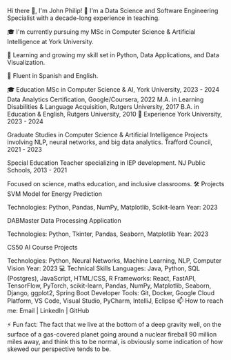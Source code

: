 
Hi there 👋, I'm John Philip!
🔭 I'm a Data Science and Software Engineering Specialist with a decade-long experience in teaching.

🎓 I'm currently pursuing my MSc in Computer Science & Artificial Intelligence at York University.

🌱 Learning and growing my skill set in Python, Data Applications, and Data Visualization.

💬 Fluent in Spanish and English.

🎓 Education
MSc in Computer Science & AI, York University, 2023 - 2024
Data Analytics Certification, Google/Coursera, 2022
M.A. in Learning Disabilities & Language Acquisition, Rutgers University, 2017
B.A. in Education & English, Rutgers University, 2010
🏢 Experience
York University, 2023 - 2024

Graduate Studies in Computer Science & Artificial Intelligence
Projects involving NLP, neural networks, and big data analytics.
Trafford Council, 2021 - 2023

Special Education Teacher specializing in IEP development.
NJ Public Schools, 2013 - 2021

Focused on science, maths education, and inclusive classrooms.
🛠 Projects
SVM Model for Energy Prediction

Technologies: Python, Pandas, NumPy, Matplotlib, Scikit-learn
Year: 2023

DABMaster Data Processing Application

Technologies: Python, Tkinter, Pandas, Seaborn, Matplotlib
Year: 2023

CS50 AI Course Projects

Technologies: Python, Neural Networks, Machine Learning, NLP, Computer Vision
Year: 2023
💻 Technical Skills
Languages: Java, Python, SQL (Postgres), JavaScript, HTML/CSS, R
Frameworks: React, FastAPI, TensorFlow, PyTorch, scikit-learn, Pandas, NumPy, Matplotlib, Seaborn, Django, ggplot2, Spring Boot
Developer Tools: Git, Docker, Google Cloud Platform, VS Code, Visual Studio, PyCharm, IntelliJ, Eclipse
📫 How to reach me: Email | LinkedIn | GitHub

⚡ Fun fact: The fact that we live at the bottom of a deep gravity well, on the surface of a gas-covered planet going around a nuclear fireball 90 million miles away, and think this to be normal, is obviously some indication of how skewed our perspective tends to be.
